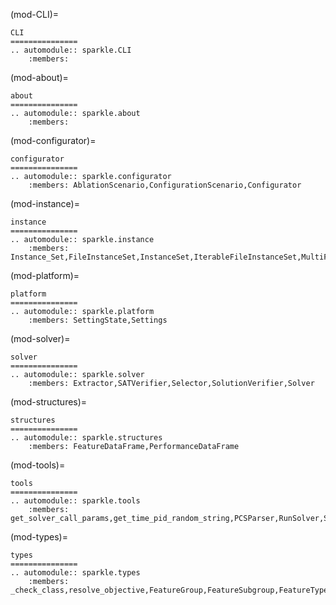 (mod-CLI)=
```{eval-rst}
CLI
===============
.. automodule:: sparkle.CLI
    :members: 
```

(mod-about)=
```{eval-rst}
about
===============
.. automodule:: sparkle.about
    :members: 
```

(mod-configurator)=
```{eval-rst}
configurator
===============
.. automodule:: sparkle.configurator
    :members: AblationScenario,ConfigurationScenario,Configurator
```

(mod-instance)=
```{eval-rst}
instance
===============
.. automodule:: sparkle.instance
    :members: Instance_Set,FileInstanceSet,InstanceSet,IterableFileInstanceSet,MultiFileInstanceSet
```

(mod-platform)=
```{eval-rst}
platform
===============
.. automodule:: sparkle.platform
    :members: SettingState,Settings
```

(mod-solver)=
```{eval-rst}
solver
===============
.. automodule:: sparkle.solver
    :members: Extractor,SATVerifier,Selector,SolutionVerifier,Solver
```

(mod-structures)=
```{eval-rst}
structures
===============
.. automodule:: sparkle.structures
    :members: FeatureDataFrame,PerformanceDataFrame
```

(mod-tools)=
```{eval-rst}
tools
===============
.. automodule:: sparkle.tools
    :members: get_solver_call_params,get_time_pid_random_string,PCSParser,RunSolver,SlurmBatch
```

(mod-types)=
```{eval-rst}
types
===============
.. automodule:: sparkle.types
    :members: _check_class,resolve_objective,FeatureGroup,FeatureSubgroup,FeatureType,SolverStatus,SparkleCallable,SparkleObjective,UseTime
```
